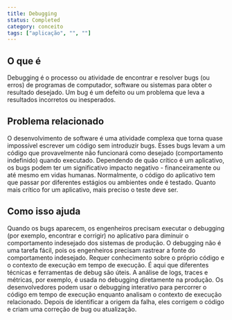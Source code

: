 ```yaml
---
title: Debugging
status: Completed
category: conceito
tags: ["aplicação", "", ""]
---
```


## O que é

Debugging é o processo ou atividade de encontrar e resolver bugs (ou erros) de programas de computador, software ou sistemas para obter o resultado desejado. 
Um bug é um defeito ou um problema que leva a resultados incorretos ou inesperados.

## Problema relacionado

O desenvolvimento de software é uma atividade complexa que torna quase impossível escrever um código sem introduzir bugs. 
Esses bugs levam a um código que provavelmente não funcionará como desejado (comportamento indefinido) quando executado. 
Dependendo de quão crítico é um aplicativo, os bugs podem ter um significativo impacto negativo - financeiramente ou até mesmo em vidas humanas. 
Normalmente, o código do aplicativo tem que passar por diferentes estágios ou ambientes onde é testado. 
Quanto mais crítico for um aplicativo, mais preciso o teste deve ser.

## Como isso ajuda

Quando os bugs aparecem, os engenheiros precisam executar o debugging (por exemplo, encontrar e corrigir) no aplicativo para diminuir o comportamento indesejado dos sistemas de produção. 
O debugging não é uma tarefa fácil, pois os engenheiros precisam rastrear a fonte do comportamento indesejado. 
Requer conhecimento sobre o próprio código e o contexto de execução em tempo de execução. 
É aqui que diferentes técnicas e ferramentas de debug são úteis. 
A análise de logs, traces e métricas, por exemplo, é usada no debugging diretamente na produção. 
Os desenvolvedores podem usar o debugging interativo para percorrer o código em tempo de execução enquanto analisam o contexto de execução relacionado. 
Depois de identificar a origem da falha, eles corrigem o código e criam uma correção de bug ou atualização.

